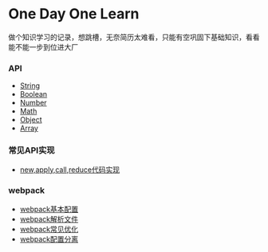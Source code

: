 # One Day One Learn

做个知识学习的记录，想跳槽，无奈简历太难看，只能有空巩固下基础知识，看看能不能一步到位进大厂

### API

- [String](https://github.com/yuyeqianxun/yuyeqianxun.github.io/blob/master/2020/07/07%20String.md)
- [Boolean](https://github.com/yuyeqianxun/yuyeqianxun.github.io/blob/master/2020/07/08%20Boolean.md)
- [Number](https://github.com/yuyeqianxun/yuyeqianxun.github.io/blob/master/2020/07/08%20Number.md)
- [Math](https://github.com/yuyeqianxun/yuyeqianxun.github.io/blob/master/2020/07/08%20Math.md)
- [Object](https://github.com/yuyeqianxun/yuyeqianxun.github.io/blob/master/2020/07/08%20Object.md)
- [Array](https://github.com/yuyeqianxun/yuyeqianxun.github.io/blob/master/2020/07/09%20Array.md)

### 常见API实现
- [new,apply,call,reduce代码实现](https://github.com/yuyeqianxun/yuyeqianxun.github.io/blob/master/2020/07/09%20常见API实现(1).md)

### webpack
- [webpack基本配置](https://github.com/yuyeqianxun/yuyeqianxun.github.io/blob/master/2020/07/10%20Webpack(1).md)
- [webpack解析文件](https://github.com/yuyeqianxun/yuyeqianxun.github.io/blob/master/2020/07/11%20Webpack(2).md)
- [webpack常见优化](https://github.com/yuyeqianxun/yuyeqianxun.github.io/blob/master/2020/07/11%20Webpack(3).md)
- [webpack配置分离](https://github.com/yuyeqianxun/yuyeqianxun.github.io/blob/master/2020/07/11%20Webpack(3).md)